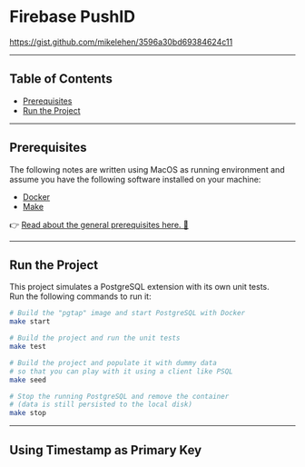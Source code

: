# Firebase PushID

https://gist.github.com/mikelehen/3596a30bd69384624c11

---

## Table of Contents

- [Prerequisites](#prerequisites)
- [Run the Project](#run-the-project)

---

## Prerequisites

The following notes are written using MacOS as running environment and assume you have the following software installed on your machine:

- [Docker][docker]
- [Make][make]

👉 [Read about the general prerequisites here. 🔗](../../README.md#prerequisites-for-running-the-examples)

---

## Run the Project

This project simulates a PostgreSQL extension with its own unit tests.  
Run the following commands to run it:

```bash
# Build the "pgtap" image and start PostgreSQL with Docker
make start

# Build the project and run the unit tests
make test

# Build the project and populate it with dummy data
# so that you can play with it using a client like PSQL
make seed

# Stop the running PostgreSQL and remove the container
# (data is still persisted to the local disk)
make stop
```

---

## Using Timestamp as Primary Key



[postgres]: https://www.postgresql.org/
[docker]: https://www.docker.com/
[make]: https://www.gnu.org/software/make/manual/make.html
